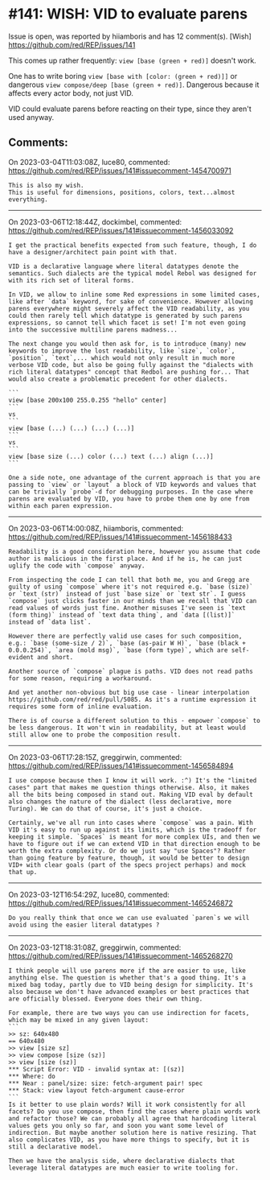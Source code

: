 
#141: WISH: VID to evaluate parens
================================================================================
Issue is open, was reported by hiiamboris and has 12 comment(s).
[Wish]
<https://github.com/red/REP/issues/141>

This comes up rather frequently:
`view [base (green + red)]` doesn't work.

One has to write boring `view [base with [color: (green + red)]]` or dangerous `view compose/deep [base (green + red)]`. Dangerous because it affects every actor body, not just VID. 

VID could evaluate parens before reacting on their type, since they aren't used anyway.


Comments:
--------------------------------------------------------------------------------

On 2023-03-04T11:03:08Z, luce80, commented:
<https://github.com/red/REP/issues/141#issuecomment-1454700971>

    This is also my wish.
    This is useful for dimensions, positions, colors, text...almost everything.

--------------------------------------------------------------------------------

On 2023-03-06T12:18:44Z, dockimbel, commented:
<https://github.com/red/REP/issues/141#issuecomment-1456033092>

    I get the practical benefits expected from such feature, though, I do have a designer/architect pain point with that. 
    
    VID is a declarative language where literal datatypes denote the semantics. Such dialects are the typical model Rebol was designed for with its rich set of literal forms. 
    
    In VID, we allow to inline some Red expressions in some limited cases, like after `data` keyword, for sake of convenience. However allowing parens everywhere might severely affect the VID readability, as you could then rarely tell which datatype is generated by such parens expressions, so cannot tell which facet is set! I'm not even going into the successive multiline parens madness...
    
    The next change you would then ask for, is to introduce (many) new keywords to improve the lost readability, like `size`, `color`, `position`, `text`,... which would not only result in much more verbose VID code, but also be going fully against the "dialects with rich literal datatypes" concept that Redbol are pushing for... That would also create a problematic precedent for other dialects.
    
    ```
    view [base 200x100 255.0.255 "hello" center]
    ```
    vs
    ```
    view [base (...) (...) (...) (...)]
    ```
    vs
    ```
    view [base size (...) color (...) text (...) align (...)]
    ```
    
    One a side note, one advantage of the current approach is that you are passing to `view` or `layout` a block of VID keywords and values that can be trivially `probe`-d for debugging purposes. In the case where parens are evaluated by VID, you have to probe them one by one from within each paren expression.

--------------------------------------------------------------------------------

On 2023-03-06T14:00:08Z, hiiamboris, commented:
<https://github.com/red/REP/issues/141#issuecomment-1456188433>

    Readability is a good consideration here, however you assume that code author is malicious in the first place. And if he is, he can just uglify the code with `compose` anyway.
    
    From inspecting the code I can tell that both me, you and Gregg are guilty of using `compose` where it's not required e.g. `base (size)` or `text (str)` instead of just `base size` or `text str`. I guess `compose` just clicks faster in our minds than we recall that VID can read values of words just fine. Another misuses I've seen is `text (form thing)` instead of `text data thing`, and `data [(list)]` instead of `data list`.
    
    However there are perfectly valid use cases for such composition, e.g.: `base (some-size / 2)`, `base (as-pair W H)`, `base (black + 0.0.0.254)`, `area (mold msg)`, `base (form type)`, which are self-evident and short.
    
    Another source of `compose` plague is paths. VID does not read paths for some reason, requiring a workaround.
    
    And yet another non-obvious but big use case - linear interpolation https://github.com/red/red/pull/5085. As it's a runtime expression it requires some form of inline evaluation.
    
    There is of course a different solution to this - empower `compose` to be less dangerous. It won't win in readability, but at least would still allow one to probe the composition result.

--------------------------------------------------------------------------------

On 2023-03-06T17:28:15Z, greggirwin, commented:
<https://github.com/red/REP/issues/141#issuecomment-1456584894>

    I use compose because then I know it will work. :^) It's the "limited cases" part that makes me question things otherwise. Also, it makes all the bits being composed in stand out. Making VID eval by default also changes the nature of the dialect (less declarative, more Turing). We can do that of course, it's just a choice. 
    
    Certainly, we've all run into cases where `compose` was a pain. With VID it's easy to run up against its limits, which is the tradeoff for keeping it simple. `Spaces` is meant for more complex UIs, and then we have to figure out if we can extend VID in that direction enough to be worth the extra complexity. Or do we just say "use Spaces"? Rather than going feature by feature, though, it would be better to design VID+ with clear goals (part of the specs project perhaps) and mock that up.

--------------------------------------------------------------------------------

On 2023-03-12T16:54:29Z, luce80, commented:
<https://github.com/red/REP/issues/141#issuecomment-1465246872>

    Do you really think that once we can use evaluated `paren`s we will avoid using the easier literal datatypes ? 

--------------------------------------------------------------------------------

On 2023-03-12T18:31:08Z, greggirwin, commented:
<https://github.com/red/REP/issues/141#issuecomment-1465268270>

    I think people will use parens more if the are easier to use, like anything else. The question is whether that's a good thing. It's a mixed bag today, partly due to VID being design for simplicity. It's also because we don't have advanced examples or best practices that are officially blessed. Everyone does their own thing. 
    
    For example, there are two ways you can use indirection for facets, which may be mixed in any given layout:
    ```
    >> sz: 640x480
    == 640x480
    >> view [size sz]
    >> view compose [size (sz)]
    >> view [size (sz)]
    *** Script Error: VID - invalid syntax at: [(sz)]
    *** Where: do
    *** Near : panel/size: size: fetch-argument pair! spec
    *** Stack: view layout fetch-argument cause-error  
    ```
    Is it better to use plain words? Will it work consistently for all facets? Do you use compose, then find the cases where plain words work and refactor those? We can probably all agree that hardcoding literal values gets you only so far, and soon you want some level of indirection. But maybe another solution here is native resizing. That also complicates VID, as you have more things to specify, but it is still a declarative model.
    
    Then we have the analysis side, where declarative dialects that leverage literal datatypes are much easier to write tooling for. 


